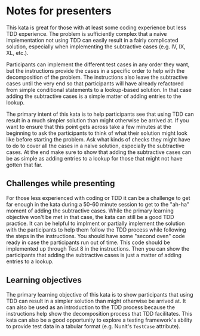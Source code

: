 # Notes for presenters

This kata is great for those with at least some coding experience but less TDD experience. The problem is sufficiently complex that a naive implementation not using TDD can easily result in a fairly complicated solution, especially when implementing the subtractive cases (e.g. IV, IX, XL, etc.). 

Participants can implement the different test cases in any order they want, but the instructions provide the cases in a specific order to help with the decomposition of the problem. The instructions also leave the subtractive cases until the very end so that participants will have already refactored from simple conditional statements to a lookup-based solution. In that case adding the subtractive cases is a simple matter of adding entries to the lookup.

The primary intent of this kata is to help participants see that using TDD can result in a much simpler solution than might otherwise be arrived at. If you want to ensure that this point gets across take a few minutes at the beginning to ask the participants to think of what their solution might look like before starting the problem. Ask what kinds of checks they might have to do to cover all the cases in a naive solution, especially the subtractive cases. At the end make sure to show that adding the subtractive cases can be as simple as adding entries to a lookup for those that might not have gotten that far.

## Challenges while presenting

For those less experienced with coding or TDD it can be a challenge to get far enough in the kata during a 50-60 minute session to get to the "ah-ha" moment of adding the subtractive cases. While the primary learning objective won't be met in that case, the kata can still be a good TDD practice. It can be helpful to implment or partially implement the solution with the participants to help them follow the TDD process while following the steps in the instructions. You should have some "second oven" code ready in case the participants run out of time. This code should be implemented up through Test 8 in the instructions. Then you can show the participants that adding the subtractive cases is just a matter of adding entries to a lookup.

## Learning objectives

The primary learning objective of this kata is to show participants that using TDD can result in a simpler solution than might otherwise be arrived at. It can also be used as an introduction to the TDD process because the instructions help show the decomposition process that TDD facilitates. This kata can also be a good opportunity to explore a testing framework's ability to provide test data in a tabular format (e.g. Nunit's `TestCase` attribute).